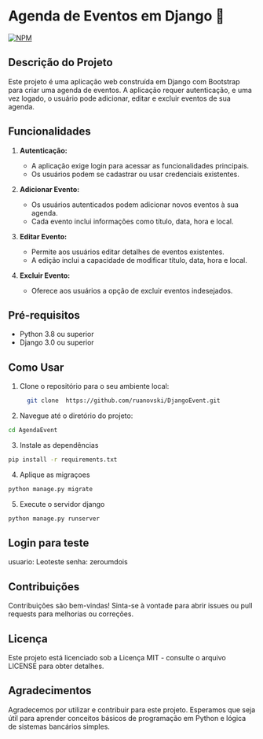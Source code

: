 # Agenda de Eventos em Django 📅

[![NPM](https://img.shields.io/npm/l/react)](https://github.com/ruanovski/DjangoEvent/blob/main/LICENSE)


## Descrição do Projeto

Este projeto é uma aplicação web construída em Django com Bootstrap para criar uma agenda de eventos. A aplicação requer autenticação, e uma vez logado, o usuário pode adicionar, editar e excluir eventos de sua agenda.

## Funcionalidades

1. **Autenticação:**
   - A aplicação exige login para acessar as funcionalidades principais.
   - Os usuários podem se cadastrar ou usar credenciais existentes.

2. **Adicionar Evento:**
   - Os usuários autenticados podem adicionar novos eventos à sua agenda.
   - Cada evento inclui informações como título, data, hora e local.

3. **Editar Evento:**
   - Permite aos usuários editar detalhes de eventos existentes.
   - A edição inclui a capacidade de modificar título, data, hora e local.

4. **Excluir Evento:**
   - Oferece aos usuários a opção de excluir eventos indesejados.

## Pré-requisitos

- Python 3.8 ou superior
- Django 3.0 ou superior

## Como Usar

1. Clone o repositório para o seu ambiente local:

   ```bash
     git clone  https://github.com/ruanovski/DjangoEvent.git
     ```

  2. Navegue até o diretório do projeto:

   ```bash
   cd AgendaEvent
   ```

   3. Instale as dependências
   ```bash
   pip install -r requirements.txt
   ```

   4. Aplique as migraçoes
   ```bash
   python manage.py migrate
   ```

   5. Execute o servidor django
   ```bash
   python manage.py runserver
   ```

## Login para teste
usuario: Leoteste
senha: zeroumdois



## Contribuições
Contribuições são bem-vindas! Sinta-se à vontade para abrir issues ou pull requests para melhorias ou correções.

## Licença
Este projeto está licenciado sob a Licença MIT - consulte o arquivo LICENSE para obter detalhes.

## Agradecimentos
Agradecemos por utilizar e contribuir para este projeto. Esperamos que seja útil para aprender conceitos básicos de programação em Python e lógica de sistemas bancários simples.
